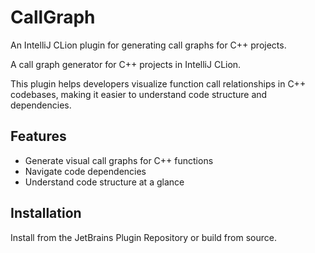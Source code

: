# CallGraph

An IntelliJ CLion plugin for generating call graphs for C++ projects.

<!-- Plugin description -->
A call graph generator for C++ projects in IntelliJ CLion.

This plugin helps developers visualize function call relationships in C++ codebases,
making it easier to understand code structure and dependencies.
<!-- Plugin description end -->

## Features

- Generate visual call graphs for C++ functions
- Navigate code dependencies
- Understand code structure at a glance

## Installation

Install from the JetBrains Plugin Repository or build from source.
